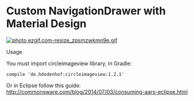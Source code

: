 # Custom NavigationDrawer with Material Design

<a href="http://s205.photobucket.com/user/felas85/media/ezgif.com-resize_zpsmzwkmn9e.gif.html" target="_blank"><img src="http://i205.photobucket.com/albums/bb243/felas85/ezgif.com-resize_zpsmzwkmn9e.gif" border="0" alt=" photo ezgif.com-resize_zpsmzwkmn9e.gif"/></a>



Usage

You must import circleimageview library, in Gradle:

    compile 'de.hdodenhof:circleimageview:1.2.1'
    
    
 Or in Eclipse follow this guide: http://commonsware.com/blog/2014/07/03/consuming-aars-eclipse.html
